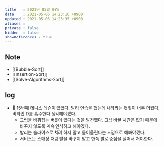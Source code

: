 ```yaml
---
title   : 2021년 05월 06일
date    : 2021-05-06 14:23:16 +0900
updated : 2021-05-06 14:23:35 +0900
aliases : 
private : false
hidden  : false
showReferences : true
---
```

## Note 
- [[Bubble-Sort]]
- [[Insertion-Sort]]
- [[Solve-Algorithms-Sort]]

## log 
- 🎾 15번째 테니스 레슨이 있었다. 발리 연습을 했는데 내리쬐는 햇빛이 너무 더웠다. 비타민 D를 흡수한다 생각해야겠다.  
	- 그립을 바꿔잡는 버릇이 있다는 것을 발견했다. 그립 바꿀 시간은 없기 때문에 바꾸지 않도록 계속 인식하고 해야겠다. 
	- 발리는 슬라이스로 치려 하지 말고 들어올린다는 느낌으로 해봐야겠다. 
	- 서비스는 스매싱 처럼 발을 바꾸지 말고 한쪽 발로 중심을 실어서 쳐야한다.  

